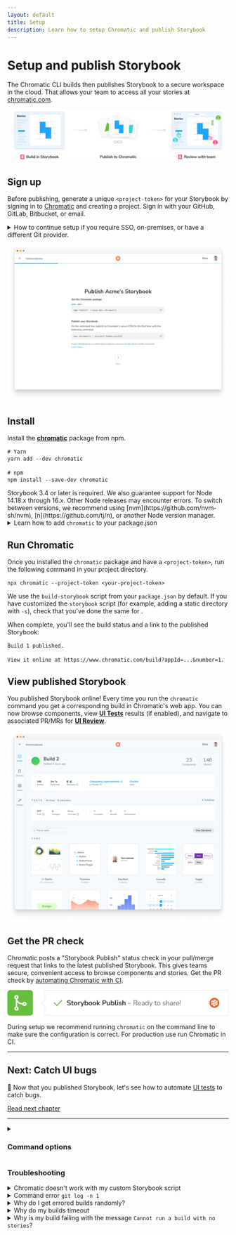 ```yaml
---
layout: default
title: Setup
description: Learn how to setup Chromatic and publish Storybook
---
```


# Setup and publish Storybook

The Chromatic CLI builds then publishes Storybook to a secure workspace in the cloud. That allows your team to access all your stories at [chromatic.com](https://www.chromatic.com/start).

![Publish Storybook](img/workflow-publish.png)

## Sign up

Before publishing, generate a unique `<project-token>` for your Storybook by signing in to [Chromatic](https://www.chromatic.com/start) and creating a project. Sign in with your GitHub, GitLab, Bitbucket, or email.

<details>
<summary id="demo-chromatic-unlinked">How to continue setup if you require SSO, on-premises, or have a different Git provider.</summary>

These instructions will teach you how to setup Chromatic with an ["unlinked" project](access#unlinked-projects). This can be useful in these situations:

- You need an enterprise plan but want to trial Chromatic in your project first
- You use an OAuth provider that we don't support right now
- You use Git hosting that we don't support right now

Start by signing in using your _personal_ account via any of the supported providers. We'll use this to authenticate you as a user only so the account doesn't have to be associated with your work.

Select "Create a project" and type your project name to create an unlinked project.

![Setup unlinked project](img/chromatic-setup-unlinked-project.png)

Nice! You created an unlinked project. This will allow you to get started with [UI Testing](test) workflow regardless of the underlying git provider. You can then configure your CI system to automatically run a Chromatic build on push.

The Chromatic CLI provides the option to generate a JUnit XML report of your build, which you can use to handle commit / pull request statuses yourself. See [debug options](cli#debug-options) for details.

Unlinked projects have certain drawbacks:

- You won't get automatic PR checks, so pull requests will not be marked with our status messages. You'll need to set this up manually via your CI provider.
- You won't have access to our UI Review workflow, because it relies on retrieving pull requests from your Git provider.
- Authentication and access control must be handled manually through user invites.

Now continue setting up Chromatic [as usual](setup#install).

</details>

![Setup project](img/setup.png)

## Install

Install the [**chromatic**](https://www.npmjs.com/package/chromatic) package from npm.

```shell
# Yarn
yarn add --dev chromatic

# npm
npm install --save-dev chromatic
```

<div class="aside">Storybook 3.4 or later is required. We also guarantee support for Node 14.18.x through 16.x. Other Node releases may encounter errors. To switch between versions, we recommend using [nvm](https://github.com/nvm-sh/nvm), [n](https://github.com/tj/n), or another Node version manager.</div>

<details>

<summary>Learn how to add <code>chromatic</code> to your package.json</summary>

The `chromatic` command will also give you the option of adding an npm script to your `package.json` so you can run future builds with `npm run chromatic/yarn chromatic`. If you want to add it manually, it should look something like:

```json
{
  "scripts": {
    "chromatic": "chromatic"
  }
}
```

The above script command will pick up your project token by reading the `CHROMATIC_PROJECT_TOKEN` environment variable. After adding the above, ensure you set `CHROMATIC_PROJECT_TOKEN` when you run builds---such as in your CI config.

If you allowed `chromatic` to add the above line, it will also have written the environment variable to your `package.json`. This environment variable can also be set via your CI config for extra privacy.

</details>

## Run Chromatic

Once you installed the `chromatic` package and have a `<project-token>`, run the following command in your project directory.

```shell
npx chromatic --project-token <your-project-token>
```

<div class="aside">
We use the <code>build-storybook</code> script from your <code>package.json</code> by default. If you have customized the <code>storybook</code> script (for example, adding a static directory with <code>-s</code>), check that you've done the same for <script>build-storybook</script>.
</div>

When complete, you'll see the build status and a link to the published Storybook:

```shell
Build 1 published.

View it online at https://www.chromatic.com/build?appId=...&number=1.
```

## View published Storybook

You published Storybook online! Every time you run the `chromatic` command you get a corresponding build in Chromatic's web app. You can now browse components, view [**UI Tests**](test) results (if enabled), and navigate to associated PR/MRs for [**UI Review**](review).

![Build for publish](img/build-publish-only.png)

## Get the PR check

Chromatic posts a "Storybook Publish" status check in your pull/merge request that links to the latest published Storybook. This gives teams secure, convenient access to browse components and stories. Get the PR check by [automating Chromatic with CI](ci).

![PR badge for publish](img/prbadge-publish.png)

<div class="aside">During setup we recommend running <code>chromatic</code> on the command line to make sure the configuration is correct. For production use run Chromatic in CI.</div>

---

## Next: Catch UI bugs

📸 Now that you published Storybook, let's see how to automate [UI tests](test) to catch bugs.

<a class="btn primary round" href="test">Read next chapter</a>

---

<details>
<summary><h3 class="no-anchor">Command options</h3></summary>

If you have customized the way your Storybook runs, you may need to pass additional options to the `chromatic` command. Learn more in the [package documentation](https://github.com/chromaui/chromatic-cli#main-options).

</details>

### Troubleshooting

<details>
<summary>Chromatic doesn't work with my custom Storybook script</code></summary>

We do our best to interpret your Storybook script in package.json, but you might need to pass additional options to the `chromatic` command. [Check out all the options »](cli)

</details>

<details>
<summary>Command error <code>git log -n 1</code></summary>

This error often appears when `git` is not available in your CI environment. Chromatic uses `git` to associate commits to pull/merge requests and set baselines. We require that an executable git is available (on the `$PATH` ) of the `chromatic` script.

**Common cases:**

- Docker containers: Git may not be installed on certain Docker containers. You'll need to make the image includes Git.
- Heroku CI: Git history isn't available by default. You'll have to give Heroku auth access to your repo so that it can clone it before running CI. This can be unideal. Some customers end up using other CI providers to run Chromatic like GitHub Actions (free) or CircleCI.
- Google Cloud CI: The `.git` folder is ignored by default. Based on [their documentation](https://github.com/GoogleCloudPlatform/cloud-builders/issues/236#issuecomment-374629200) you can try `.gcloudignore`. However, some customers have run into trouble with this solution and instead opted to use other CI providers to run Chromatic like GitHub Actions (free) or CircleCI.
- You don't use Git: Enable Git version control in your project and try Chromatic again.

**Debug yourself:**

- Try running the command manually `git log -n 1 --format="%H,%ct,%ce,%cn"` and check if there are errors

</details>

<details>
<summary>Why do I get errored builds randomly?</summary>

Chromatic builds and runs Storybook flawlessly _most of the time_, but we're not perfect (we wish). Sometimes builds don't run due to rare infrastructure issues. If this happens, try to re-run the build via your CI provider. We keep track of these errors to improve the service.

</details>

<details>
<summary>Why do my builds timeout</summary>

Chromatic takes snapshots very quickly. However, if we lose the connection to your server (for instance if you stop your server mid-build, or your internet connection goes down), builds can time out. Check your connection and try restarting the build.

</details>

<details>
<summary>Why is my build failing with the message <code>Cannot run a build with no stories</code>?</summary>

This happens if certain stories were disabled via the [`chromatic: { disable: true }`](ignoring-elements#ignore-stories) option at a higher level.

To solve this you can:

1. Remove the top-level [`chromatic: { disable: true }`](ignoring-elements#ignore-stories) option
1. Enable snapshots for specific stories
1. Run `yarn storybook-build` locally and fix the issues in your stories

</details>
